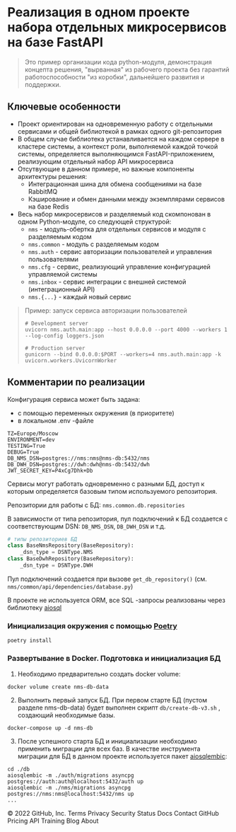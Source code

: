 # Реализация в одном проекте набора отдельных микросервисов на базе FastAPI

> Это пример организации кода python-модуля, демонстрация концепта решения, "вырванная" из рабочего проекта без гарантий работоспособности "из коробки", дальнейшего развития и поддержки.
## Ключевые особенности

- Проект ориентирован на одновременную работу с отдельными сервисами и общей библиотекой в рамках одного git-репозитория
- В общем случае библиотека устанавливается на каждом сервере в кластере системы, а контекст роли, выполняемой каждой точкой системы, определяется выполняющимся FastAPI-приложением, реализующим отдельный набор API микросервиса
- Отсутвующие в данном примере, но важные компоненты архитектуры решения:
    - Интеграционная шина для обмена сообщениями на базе RabbitMQ
    - Кэширование и обмен данными между экземплярами сервисов на базе Redis
- Весь набор микросервисов и разделяемый код скомпонован в одном Python-модуле, со следующей структурой:
    - `nms` - модуль-обертка для отдельных сервисов и модуля с разделяемым кодом
    - `nms.common` - модуль с разделяемым кодом
    - `nms.auth` - сервис авторизации пользователей и управления пользователями
    - `nms.cfg` - сервис, реализующий управление конфигурацией управляемой системы
    - `nms.inbox` - сервис интеграции с внешней системой (интеграционный API)
    - `nms.{...}` - каждый новый сервис

> Пример: запуск сервиса авторизации пользователей
> ```shell
> # Development server
> uvicorn nms.auth.main:app --host 0.0.0.0 --port 4000 --workers 1  --log-config loggers.json
> 
> # Production server
> gunicorn --bind 0.0.0.0:$PORT --workers=4 nms.auth.main:app -k uvicorn.workers.UvicornWorker
> ```
## Комментарии по реализации
Конфигурация сервиса может быть задана:
- с помощью переменных окружения (в приоритете)
- в локальном .env -файле
```shell
TZ=Europe/Moscow
ENVIRONMENT=dev
TESTING=True
DEBUG=True
DB_NMS_DSN=postgres://nms:nms@nms-db:5432/nms
DB_DWH_DSN=postgres://dwh:dwh@nms-db:5432/dwh
JWT_SECRET_KEY=P4xCg7Dhk+Db
```

Сервисы могут работать одновременно с разными БД, доступ к которым определяется базовым типом используемого репозитория.

Репозитории для работы с БД: `nms.common.db.repositories`

В зависимости от типа репозитория, пул подключений к БД создается с соответствующим DSN: `DB_NMS_DSN`, `DB_DWH_DSN` и т.д.
```python
# типы репозиториев БД
class BaseNmsRepository(BaseRepository):
    _dsn_type = DSNType.NMS
class BaseDwhRepository(BaseRepository):
    _dsn_type = DSNType.DWH
```

Пул подключений создается при вызове `get_db_repository()` (см. `nms/common/api/dependencies/database.py`)

В проекте не используется ORM, все SQL -запросы реализованы через библиотеку [aiosql](https://pypi.org/project/aiosql/)


### Инициализация окружения с помощью [Poetry](https://python-poetry.org/docs/)

```shell
poetry install
```

### Развертывание в Docker. Подготовка и инициализация БД

1. Необходимо предварительно создать docker volume:
```shell
docker volume create nms-db-data
```
2. Выполнить первый запуск БД. При первом старте БД (пустом разделе nms-db-data) будет выполнен скрипт `db/create-db-v3.sh` , создающий необходимые базы.
```shell
docker-compose up -d nms-db
```
3. После успешного старта БД и инициализации необходимо применить миграции для всех баз. В качестве инструмента миграции для БД в данном проекте используется пакет [aiosqlembic](https://pypi.org/project/aiosqlembic/):
```shell
cd ./db
aiosqlembic -m ./auth/migrations asyncpg postgres://auth:auth@localhost:5432/auth up
aiosqlembic -m ./nms/migrations asyncpg postgres://nms:nms@localhost:5432/nms up
...
```
© 2022 GitHub, Inc.
Terms
Privacy
Security
Status
Docs
Contact GitHub
Pricing
API
Training
Blog
About

